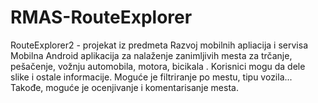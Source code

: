 # RMAS-RouteExplorer

RouteExplorer2 - projekat iz predmeta Razvoj mobilnih apliacija i servisa
Mobilna Android aplikacija za nalaženje zanimljivih mesta za trčanje, pešačenje, vožnju automobila, motora, bicikala . Korisnici mogu da dele slike i ostale informacije. Moguće je filtriranje po mestu, tipu vozila... Takođe, moguće je ocenjivanje i komentarisanje mesta.
